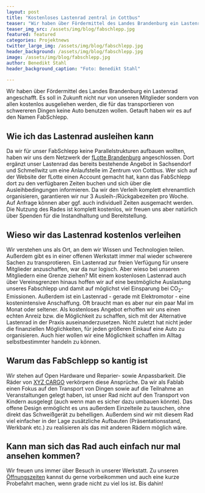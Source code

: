 ```yaml
---
layout: post
title: "Kostenloses Lastenrad zentral in Cottbus"
teaser: "Wir haben über Fördermittel des Landes Brandenburg ein Lastenrad angeschafft. Es soll in Zukunft nicht nur von unseren Mitglieder sondern von allen kostenlos ausgeliehen werden, die kein Auto haben oder darauf verzichten wollen. Getauft haben wir es auf den Namen FabSchlepp."
teaser_img_src: /assets/img/blog/fabschlepp.jpg
featured: featured
categories: Projektnews
twitter_large_img: /assets/img/blog/fabschlepp.jpg
header_background: /assets/img/blog/fabschlepp.jpg
image: /assets/img/blog/fabschlepp.jpg
author: Benedikt Stahl
header_background_caption: "Foto: Benedikt Stahl"

---
```

Wir haben über Fördermittel des Landes Brandenburg ein Lastenrad angeschafft. Es soll in Zukunft nicht nur von unseren Mitglieder sondern von allen kostenlos ausgeliehen werden, die für das transportieren von schwereren Dingen keine Auto benutzen wollen. Getauft haben wir es auf den Namen FabSchlepp.

## Wie ich das Lastenrad ausleihen kann
Da wir für unser FabSchlepp keine Parallelstrukturen aufbauen wollten, haben wir uns dem Netzwerk der [fLotte Brandenburg](https://flotte-brandenburg.de) angeschlossen. Dort ergänzt unser Lastenrad das bereits bestehende Angebot in Sachsendorf und Schmellwitz um eine Anlaufstelle im Zentrum von Cottbus. Wer sich auf der Website der fLotte einen Account gemacht hat, kann das FabSchlepp dort zu den verfügbaren Zeiten buchen und sich über die Ausleihbedingungen informieren. Da wir den Verleih komplett ehrenamtlich organisieren, garantieren wir nur 3 Ausleih-/Rückgabezeiten pro Woche. Auf Anfrage können aber ggf. auch individuell Zeiten ausgemacht werden. Die Nutzung des Rades ist komplett kostenlos, wir freuen uns aber natürlich über Spenden für die Instandhaltung und Bereitstellung.

## Wieso wir das Lastenrad kostenlos verleihen
Wir verstehen uns als Ort, an dem wir Wissen und Technologien teilen. Außerdem gibt es in einer offenen Werkstatt immer mal wieder schwerere Sachen zu transprotieren. Ein Lastenrad zur freien Verfügung für unsere Mitglieder anzuschaffen, war da nur logisch. Aber wieso bei unseren Mitgliedern eine Grenze ziehen? 
Mit einem kostenlosen Lastenrad auch über Vereinsgrenzen hinaus hoffen wir auf eine bestmögliche Auslastung unseres Fabschlepp und damit auf möglichst viel Einsparung bei CO<sub>2</sub>-Emissionen. 
Außerdem ist ein Lastenrad - gerade mit Elektromotor - eine kostenintensive Anschaffung. Oft braucht man es aber nur ein paar Mal im Monat oder seltener. Als kostenloses Angebot erhoffen wir uns einen echten Anreiz bzw. die Möglichkeit zu schaffen, sich mit der Alternative Lastenrad in der Praxis auseinanderzusetzen. 
Nicht zuletzt hat nicht jeder die finanziellen Möglichkeiten, für jeden größeren Einkauf eine Auto zu organisieren. Auch hier wollen wir eine Möglichkeit schaffen im Alltag selbstbestimmter handeln zu können. 

## Warum das FabSchlepp so kantig ist
Wir stehen auf Open Hardware und Reparier- sowie Anpassbarkeit. Die Räder von [XYZ CARGO](http://www.xyzcargo.com/de/raeder/) verkörpern diese Ansprüche. Da wir als Fablab einen Fokus auf den Transport von Dingen sowie auf die Teilnahme an Veranstaltungen gelegt haben, ist unser Rad nicht auf den Transport von Kindern ausgelegt (auch wenn man es sicher dazu umbauen könnte). Das offene Design ermöglicht es uns außerdem Einzelteile zu tauschen, ohne direkt das Schweißgerät zu behelligen. Außerdem sind wir mit diesem Rad viel einfacher in der Lage zusätzliche Aufbauten (Präsentationsstand, Werkbank etc.) zu realisieren als das mit anderen Rädern möglich wäre.

## Kann man sich das Rad auch einfach nur mal ansehen kommen?
Wir freuen uns immer über Besuch in unserer Werkstatt. Zu unseren [Öffnungszeiten](https://community.fablab-cottbus.de/t/306) kannst du gerne vorbeikommen und auch eine kurze Probefahrt machen, wenn grade nicht zu viel los ist.
Bis dahin! 
